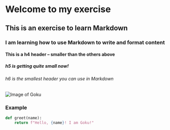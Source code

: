 # Welcome to my exercise
## This is an exercise to learn Markdown 
### I am learning how to use Markdown to write and format content 
#### This is a h4 header – smaller than the others above
##### h5 is getting quite small now!
###### h6 is the smallest header you can use in Markdown

![Image of Goku](https://external-preview.redd.it/1tnFKQh-9QNSJ8iNMDd2qGSKK-mZm6J5plZzSDko1Cc.jpg?width=1080&crop=smart&auto=webp&s=01992db5baee946f4dcc1888ca98c40e8797ec83)

### Example
```python
def greet(name):
    return f"Hello, {name}! I am Goku!"
